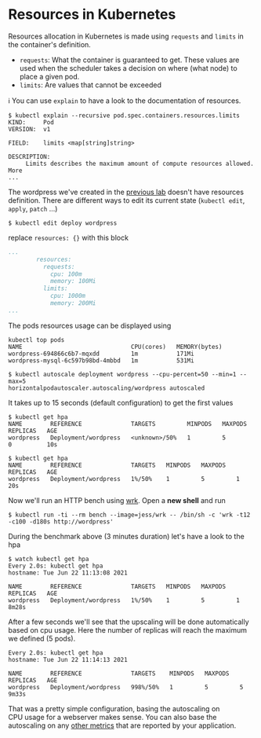 
# Resources in Kubernetes

Resources allocation in Kubernetes is made using `requests` and `limits` in the container's definition.

* `requests`: What the container is guaranteed to get. These values are used when the scheduler takes a decision on where (what node) to place a given pod.
* `limits`: Are values that cannot be exceeded

:information_source: You can use `explain` to have a look to the documentation of resources.

```console
$ kubectl explain --recursive pod.spec.containers.resources.limits
KIND:     Pod
VERSION:  v1

FIELD:    limits <map[string]string>

DESCRIPTION:
     Limits describes the maximum amount of compute resources allowed. More
...
```

The wordpress we've created in the [previous lab](03_wordpress.md) doesn't have resources definition.
There are different ways to edit its current state (`kubectl edit`, `apply`, `patch` ...)

```console
$ kubectl edit deploy wordpress
```

replace `resources: {}` with this block

```yaml
...
        resources:
          requests:
            cpu: 100m
            memory: 100Mi
          limits:
            cpu: 1000m
            memory: 200Mi
...
```

The pods resources usage can be displayed using

```console
kubectl top pods
NAME                               CPU(cores)   MEMORY(bytes)
wordpress-694866c6b7-mqxdd         1m           171Mi
wordpress-mysql-6c597b98bd-4mbbd   1m           531Mi
```


```console
$ kubectl autoscale deployment wordpress --cpu-percent=50 --min=1 --max=5
horizontalpodautoscaler.autoscaling/wordpress autoscaled
```

It takes up to 15 seconds (default configuration) to get the first values

```console
$ kubectl get hpa
NAME        REFERENCE              TARGETS         MINPODS   MAXPODS   REPLICAS   AGE
wordpress   Deployment/wordpress   <unknown>/50%   1         5         0          10s

$ kubectl get hpa
NAME        REFERENCE              TARGETS   MINPODS   MAXPODS   REPLICAS   AGE
wordpress   Deployment/wordpress   1%/50%    1         5         1          20s
```

Now we'll run an HTTP bench using [wrk](https://github.com/wg/wrk). Open a **new shell** and run

```console
$ kubectl run -ti --rm bench --image=jess/wrk -- /bin/sh -c 'wrk -t12 -c100 -d180s http://wordpress'
```

During the benchmark above (3 minutes duration) let's have a look to the hpa

```console
$ watch kubectl get hpa
Every 2.0s: kubectl get hpa
hostname: Tue Jun 22 11:13:08 2021

NAME        REFERENCE              TARGETS   MINPODS   MAXPODS   REPLICAS   AGE
wordpress   Deployment/wordpress   1%/50%    1         5         1          8m28s
```

After a few seconds we'll see that the upscaling will be done automatically based on cpu usage. Here the number of replicas will reach the maximum we defined (5 pods).

```console
Every 2.0s: kubectl get hpa
hostname: Tue Jun 22 11:14:13 2021

NAME        REFERENCE              TARGETS    MINPODS   MAXPODS   REPLICAS   AGE
wordpress   Deployment/wordpress   998%/50%   1         5         5          9m33s
```

That was a pretty simple configuration, basing the autoscaling on CPU usage for a webserver makes sense. You can also base the autoscaling on any [other metrics](https://kubernetes.io/docs/tasks/run-application/horizontal-pod-autoscale/#support-for-custom-metrics) that are reported by your application.